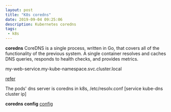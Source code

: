 ```yaml
---
layout: post
title: "K8s coredns"
date: 2019-09-04 09:25:06
description: Kubernetes coredns
tags:
 - k8s
---
```


**coredns**
CoreDNS is a single process, written in Go, that covers all of the functionality of the previous system. A single container resolves and caches DNS queries, responds to health checks, and provides metrics.

my-web-service.my-kube-namespace.svc.cluster.local

[refer](https://shogokobayashi.com/2018/10/02/k8s-08-coredns/)

The pods' dns server is coredns in k8s, 
/etc/resolv.conf
[service kube-dns cluster ip]

**coredns config**
[config](https://coredns.io/plugins/cache/)
